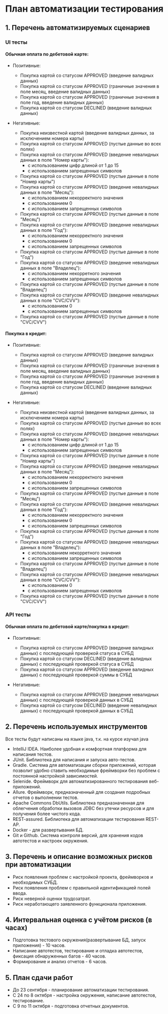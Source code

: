 # План автоматизации тестирования

## 1. Перечень автоматизируемых сценариев 

### UI тесты
#### Обычная оплата по дебетовой карте: 
* Позитивные:
  * Покупка картой со статусом APPROVED (введение валидных данных)
  * Покупка картой со статусом APPROVED (граничные значения в поле месяц, введение валидных данных)
  * Покупка картой со статусом APPROVED (граничные значения в поле год, введение валидных данных)
  * Покупка картой со статусом DECLINED (введение валидных данных)

* Негативные:
  * Покупка неизвестной картой (введение валидных данных, за исключением номера карты)
  * Покупка картой со статусом APPROVED (пустые данные во всех полях)
  * Покупка картой со статусом APPROVED (введение невалидных данных в поле "Номер карты"):
    * с использованием цифр длиной от 1 до 15
    * с использованием запрещенных символов
  * Покупка картой со статусом APPROVED (пустые данные в поле "Номер карты")
  * Покупка картой со статусом APPROVED (введение невалидных данных в поле "Месяц"):
    * с использованием некорректного значения
    * с использованием 0
    * с использованием запрещенных символов
  * Покупка картой со статусом APPROVED (пустые данные в поле "Месяц")
  * Покупка картой со статусом APPROVED (введение невалидных данных в поле "Год"):
    * с использованием некорректного значения
    * с использованием 0
    * с использованием запрещенных символов
  * Покупка картой со статусом APPROVED (пустые данные в поле "Год")
  * Покупка картой со статусом APPROVED (введение невалидных данных в поле "Владелец"):
    * с использованием некорретного значения
    * с использованием запрещенных символов
  * Покупка картой со статусом APPROVED (пустые данные в поле "Владелец")
  * Покупка картой со статусом APPROVED (введение невалидных данных в поле "CVC/CVV"):
    * с использованием 0
    * с использованием запрещенных символов
  * Покупка картой со статусом APPROVED (пустые данные в поле "CVC/CVV")

#### Покупка в кредит:
* Позитивные:
  * Покупка картой со статусом APPROVED (введение валидных данных)
  * Покупка картой со статусом APPROVED (граничные значения в поле месяц, введение валидных данных)
  * Покупка картой со статусом APPROVED (граничные значения в поле год, введение валидных данных)
  * Покупка картой со статусом DECLINED (введение валидных данных)

* Негативные:
  * Покупка неизвестной картой (введение валидных данных, за исключением номера карты)
  * Покупка картой со статусом APPROVED (пустые данные во всех полях)
  * Покупка картой со статусом APPROVED (введение невалидных данных в поле "Номер карты"):
    * с использованием цифр длиной от 1 до 15
    * с использованием запрещенных символов
  * Покупка картой со статусом APPROVED (пустые данные в поле "Номер карты")
  * Покупка картой со статусом APPROVED (введение невалидных данных в поле "Месяц"):
    * с использованием некорректного значения
    * с использованием 0
    * с использованием запрещенных символов
  * Покупка картой со статусом APPROVED (пустые данные в поле "Месяц")
  * Покупка картой со статусом APPROVED (введение невалидных данных в поле "Год"):
    * с использованием некорректного значения
    * с использованием 0
    * с использованием запрещенных символов
  * Покупка картой со статусом APPROVED (пустые данные в поле "Год")
  * Покупка картой со статусом APPROVED (введение невалидных данных в поле "Владелец"):
    * с использованием некорретного значения
    * с использованием запрещенных символов
  * Покупка картой со статусом APPROVED (пустые данные в поле "Владелец")
  * Покупка картой со статусом APPROVED (введение невалидных данных в поле "CVC/CVV"):
    * с использованием 0
    * с использованием запрещенных символов
  * Покупка картой со статусом APPROVED (пустые данные в поле "CVC/CVV")  

    
### API тесты
#### Обычная оплата по дебетовой карте/покупка в кредит:
* Позитивные:
  * Покупка картой со статусом APPROVED (введение валидных данных) с последующей проверкой cтатуса в СУБД
  * Покупка картой со статусом DECLINED (введение валидных данных) с последующей проверкой cтатуса в СУБД
  * Покупка картой со статусом APPROVED (введение валидных данных) с последующей проверкой cуммы в СУБД

* Негативные:
  * Покупка картой со статусом APPROVED (введение невалидных данных) с последующей проверкой данных в СУБД
  * Покупка картой со статусом DECLINED (введение невалидных данных) с последующей проверкой данных в СУБД

  
## 2. Перечень используемых инструментов

Все тесты будут написаны на языке java, т.к. на курсе изучал java

* IntelliJ IDEA. Наиболее удобная и комфортная платформа для написания тестов.
* JUnit. Библиотека для написания и запуска авто-тестов.
* Gradle. Система для автоматизации сборки приложений, которая позволит удобно ставить необходимые фреймворки без проблем с постоянной настройкой зависимостей.
* Selenide. Фреймворк для автоматизированного тестирования веб-приложений.
* Allure. Фреймворк, предназначенный для создания подробных отчетов о выполнении тестов.
* Apache Commons DbUtils. Библиотека предназначенная для облегчения обработки вызовов JDBC без утечки ресурсов и для получения более чистого кода.
* REST-assured. Библиотека для автоматизации тестирования REST-AP.
* Docker - для развертывания БД.
* Git и Github. Система контроля версий, для хранения кодов автотестов и настроек окружения.


## 3. Перечень и описание возможных рисков при автоматизации

* Риск появления проблем с настройкой проекта, фреймворков и необходимых СУБД.
* Риск появления проблем с правильной идентификацией полей ввода. 
* Риск неверной оценки трудозатрат.
* Риск неработающего заявленного функционала приложения.


## 4. Интервальная оценка с учётом рисков (в часах)

* Подготовка тестового окружения(развертывание БД, запуск приложения) - 10 часов.
* Написание автотестов, тестирование и отладка автотестов, фиксация обнаруженных багов - 40 часов.
* Формирование и анализ отчетов - 6 часов.


## 5. План сдачи работ

* До 23 сентября - планирование автоматизации тестирования.
* С 24 по 8 октября - настройка окружения, написание автотестов, тестирование.
* C 9 по 11 октября - подготовка отчетных документов.